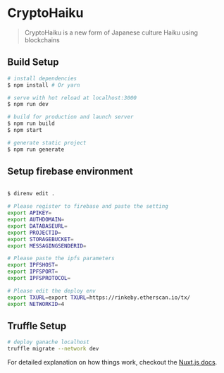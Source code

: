 # CryptoHaiku

> CryptoHaiku is a new form of Japanese culture Haiku using blockchains

## Build Setup

``` bash
# install dependencies
$ npm install # Or yarn

# serve with hot reload at localhost:3000
$ npm run dev

# build for production and launch server
$ npm run build
$ npm start

# generate static project
$ npm run generate
```

## Setup firebase environment

``` bash

$ direnv edit .

# Please register to firebase and paste the setting
export APIKEY=
export AUTHDOMAIN=
export DATABASEURL=
export PROJECTID=
export STORAGEBUCKET=
export MESSAGINGSENDERID=

# Please paste the ipfs parameters
export IPFSHOST=
export IPFSPORT=
export IPFSPROTOCOL=

# Please edit the deploy env
export TXURL=export TXURL=https://rinkeby.etherscan.io/tx/
export NETWORKID=4
```

## Truffle Setup

``` bash
# deploy ganache localhost
truffle migrate --network dev

```

For detailed explanation on how things work, checkout the [Nuxt.js docs](https://github.com/nuxt/nuxt.js).
